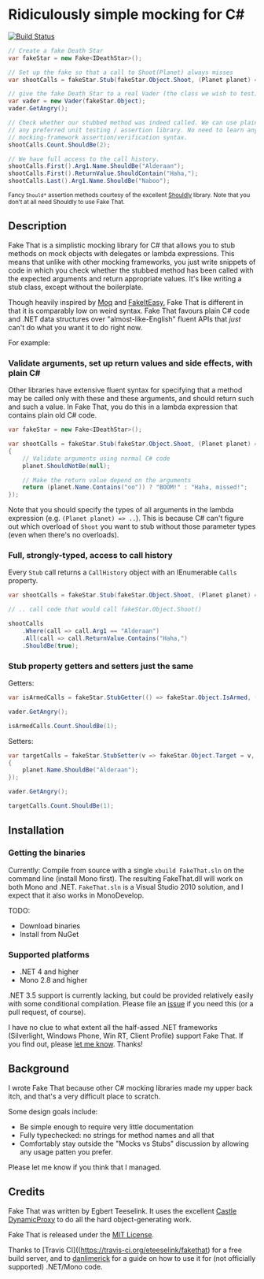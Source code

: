 Ridiculously simple mocking for C#
==================================

[![Build Status](https://travis-ci.org/eteeselink/fakethat.png)](https://travis-ci.org/eteeselink/fakethat)

``` c#
// Create a fake Death Star
var fakeStar = new Fake<IDeathStar>();

// Set up the fake so that a call to Shoot(Planet) always misses
var shootCalls = fakeStar.Stub(fakeStar.Object.Shoot, (Planet planet) => "Haha, missed!");

// give the fake Death Star to a real Vader (the class we wish to test)
var vader = new Vader(fakeStar.Object);
vader.GetAngry();

// Check whether our stubbed method was indeed called. We can use plain LINQ and
// any preferred unit testing / assertion library. No need to learn any special 
// mocking-framework assertion/verification syntax.
shootCalls.Count.ShouldBe(2);

// We have full access to the call history.
shootCalls.First().Arg1.Name.ShouldBe("Alderaan");
shootCalls.First().ReturnValue.ShouldContain("Haha,");
shootCalls.Last().Arg1.Name.ShouldBe("Naboo");
```
<sup>Fancy `Should*` assertion methods courtesy of the excellent [Shouldly](http://shouldly.github.io/) library. Note that you don't at all need Shouldly to use Fake That.</sup>

Description
-----------

Fake That is a simplistic mocking library for C# 
that allows you to stub methods on mock objects with delegates or lambda expressions. 
This means that unlike with other mocking frameworks, 
you just write snippets of code in which you check whether the stubbed method has been called with the expected arguments and return appropriate values. 
It's like writing a stub class, except without the boilerplate.

Though heavily inspired by [Moq](http://code.google.com/p/moq/) and [FakeItEasy](https://github.com/FakeItEasy/FakeItEasy), 
Fake That is different in that it is comparably low on weird syntax.
Fake That favours plain C# code and .NET data structures over "almost-like-English" fluent APIs that *just* can't do what you want it to do right now.

For example:

### Validate arguments, set up return values and side effects, with plain C# 

Other libraries have extensive fluent syntax for specifying that a method may be called
only with these and these arguments, and should return such and such a value. 
In Fake That, you do this in a lambda expression that contains plain old C# code.

``` c#
var fakeStar = new Fake<IDeathStar>();

var shootCalls = fakeStar.Stub(fakeStar.Object.Shoot, (Planet planet) =>
{
    // Validate arguments using normal C# code
    planet.ShouldNotBe(null);

    // Make the return value depend on the arguments
    return (planet.Name.Contains("oo")) ? "BOOM!" : "Haha, missed!";
});
```

Note that you should specify the types of all arguments in the lambda expression (e.g. `(Planet planet) => ..`).
This is because C# can't figure out which overload of `Shoot` you want to stub without those parameter types
(even when there's no overloads).

### Full, strongly-typed, access to call history

Every `Stub` call returns a `CallHistory` object with an IEnumerable `Calls` property.

``` c#
var shootCalls = fakeStar.Stub(fakeStar.Object.Shoot, (Planet planet) => "Haha, missed!");

// .. call code that would call fakeStar.Object.Shoot()

shootCalls
	.Where(call => call.Arg1 == "Alderaan")
	.All(call => call.ReturnValue.Contains("Haha,")
	.ShouldBe(true);
```

### Stub property getters and setters just the same

Getters:

``` c#
var isArmedCalls = fakeStar.StubGetter(() => fakeStar.Object.IsArmed, (bool armed) => true);

vader.GetAngry();

isArmedCalls.Count.ShouldBe(1);
```

Setters:

``` c#
var targetCalls = fakeStar.StubSetter(v => fakeStar.Object.Target = v, (Planet planet) => 
{
    planet.Name.ShouldBe("Alderaan");
});

vader.GetAngry();

targetCalls.Count.ShouldBe(1);
```


Installation
------------

### Getting the binaries

Currently: Compile from source with a single `xbuild FakeThat.sln` on the command line (install Mono first).
The resulting FakeThat.dll will work on both Mono and .NET.
`FakeThat.sln` is a Visual Studio 2010 solution, and I expect that it also works in MonoDevelop.

TODO:
* Download binaries
* Install from NuGet

### Supported platforms

* .NET 4 and higher
* Mono 2.8 and higher

.NET 3.5 support is currently lacking, 
but could be provided relatively easily with some conditional compilation. 
Please file an [issue](./issues) if you need this (or a pull request, of course).

I have no clue to what extent all the half-assed .NET frameworks 
(Silverlight, Windows Phone, Win RT, Client Profile) support Fake That.
If you find out, please [let me know](./issues). Thanks!


Background
---------
I wrote Fake That because other C# mocking libraries made my upper back itch, 
and that's a very difficult place to scratch. 

Some design goals include:
* Be simple enough to require very little documentation
* Fully typechecked: no strings for method names and all that
* Comfortably stay outside the "Mocks vs Stubs" discussion by allowing any usage patten you prefer.

Please let me know if you think that I managed.


Credits
-------

Fake That was written by Egbert Teeselink. It uses the excellent <a href="http://www.castleproject.org/dynamicproxy/index.html">Castle DynamicProxy</a> to do all the hard object-generating work.

Fake That is released under the <a href="http://creativecommons.org/licenses/MIT/">MIT License</a>.

Thanks to [Travis CI]((https://travis-ci.org/eteeselink/fakethat) for a free build server, and to [danlimerick](http://danlimerick.wordpress.com/2013/02/03/build-your-open-source-net-project-on-travis-ci/) 
for a guide on how to use it for (not officially supported) .NET/Mono code.
